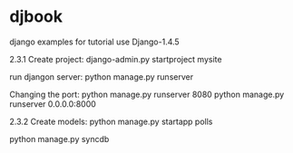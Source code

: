 djbook
======

django examples for tutorial
use Django-1.4.5


2.3.1 Create project:
django-admin.py startproject mysite

run djangon server:
python manage.py runserver

Changing the port:
python manage.py runserver 8080
python manage.py runserver 0.0.0.0:8000


2.3.2 Create models:
python manage.py startapp polls



python manage.py syncdb
